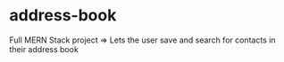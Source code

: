 # address-book
Full MERN Stack project => Lets the user save and search for contacts in their address book
